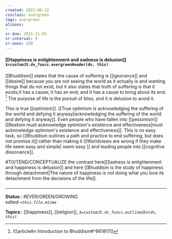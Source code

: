 ```yaml
---
created: 2021-06-12
cssclass: evergreen
tags: evergreen
aliases:
- 
sr-due: 2021-11-01
sr-interval: 9
sr-ease: 250
---
```


#### [[Happiness is enlightenment and sadness is delusion]] `$=customJS.dv_funcs.evergreenHeader(dv, this)`

[[Bhuddism]] states that the cause of suffering is [[ignorance]] and [[desire]] because you are not seeing the world as it actually is and wanting things that do not exist, but it also states that truth of suffering is that it exists;it has a cause; it has an end; and it has a cause to bring about its end. [^1]  The purpose of life is the pursuit of bliss, and it is delusion to avoid it.

This is true [[optimism]]. [[True optimism is acknowledging the suffering of the world and defying it anyway|acknowledging the suffering of the world and defying it anyway]]. Even people who have fallen into [[pessimism]]  [[Realism must acknowledge optimism's existence and effectiveness|must acknowledge optimism's existence and effectiveness]]. This is no easy task, so [[Bhuddism outlines a path and practice to end suffering, but does not promise it]] rather than making it [[Worldviews are wrong if they make life seem easy and simple| seem easy ]] and leading people into [[cognitive dissonance]].

#TO/TEND/CONCEPTUALIZE the contrast here[[Sadness is enlightenment and happiness is delusion]] and here [[Bhuddism is the study of happiness through detachment|The nature of happiness is not doing what you love its detachment from the decisions of the life]].


### <hr class="footnote"/>

**Status**:: #EVER/GREEN/GROWING  
*edited `=this.file.mtime`*

**Topics**:: [[happiness]], [[religion]], 
*`$=customJS.dv_funcs.outlinedIn(dv, this)`*

[^1]: ![[articleAn Introduction to Bhuddism#^661817]]